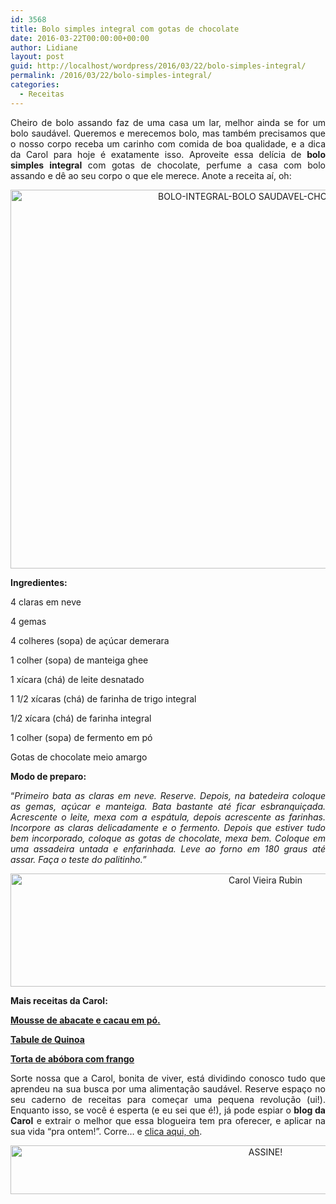 ```yaml
---
id: 3568
title: Bolo simples integral com gotas de chocolate
date: 2016-03-22T00:00:00+00:00
author: Lidiane
layout: post
guid: http://localhost/wordpress/2016/03/22/bolo-simples-integral/
permalink: /2016/03/22/bolo-simples-integral/
categories:
  - Receitas
---
```

<p align="justify">
  Cheiro de bolo assando faz de uma casa um lar, melhor ainda se for um bolo saudável. Queremos e merecemos bolo, mas também precisamos que o nosso corpo receba um carinho com comida de boa qualidade, e a dica da Carol para hoje é exatamente isso. Aproveite essa delícia de <strong>bolo simples integral</strong> com gotas de chocolate, perfume a casa com bolo assando e dê ao seu corpo o que ele merece. Anote a receita aí, oh:
</p>

<p align="center">
  <img class="alignnone size-full wp-image-12149" src="http://www.trololodemulher.com.br/blog/wp-content/uploads/2016/03/BOLO-INTEGRAL-BOLO-SAUDAVEL-CHOCOLATE2.jpg" alt="BOLO-INTEGRAL-BOLO SAUDAVEL-CHOCOLATE[2]" width="800" height="606" />
</p>

<p align="justify">
  <strong>Ingredientes:</strong>
</p>

<p align="justify">
  4 claras em neve
</p>

<p align="justify">
  4 gemas
</p>

<p align="justify">
  4 colheres (sopa) de açúcar demerara
</p>

<p align="justify">
  1 colher (sopa) de manteiga ghee
</p>

<p align="justify">
  1 xícara (chá) de leite desnatado
</p>

<p align="justify">
  1 1/2 xícaras (chá) de farinha de trigo integral
</p>

<p align="justify">
  1/2 xícara (chá) de farinha integral
</p>

<p align="justify">
  1 colher (sopa) de fermento em pó
</p>

<p align="justify">
  Gotas de chocolate meio amargo
</p>

<p align="justify">
  <strong>Modo de preparo:</strong>
</p>

<p style="text-align: justify;" align="justify">
  “<em>Primeiro bata as claras em neve. Reserve. Depois, na batedeira coloque as gemas, açúcar e manteiga. Bata bastante até ficar esbranquiçada. Acrescente o leite, mexa com a espátula, depois acrescente as farinhas. Incorpore as claras delicadamente e o fermento. Depois que estiver tudo bem incorporado, coloque as gotas de chocolate, mexa bem. Coloque em uma assadeira untada e enfarinhada. Leve ao forno em 180 graus até assar. Faça o teste do palitinho.</em>”
</p>

<p align="center">
  <img class="alignnone size-full wp-image-11789" src="http://www.trololodemulher.com.br/blog/wp-content/uploads/2016/01/Carol-Vieira-Rubin.jpg" alt="Carol Vieira Rubin" width="800" height="181" />
</p>

<p align="justify">
  <strong>Mais receitas da Carol:</strong>
</p>

<p align="justify">
  <strong><a href="http://www.belezacorpoecia.com/mousse-abacate-cacau-em-po/" target="_blank">Mousse de abacate e cacau em pó.</a></strong>
</p>

<p align="justify">
  <strong><a href="http://www.belezacorpoecia.com/receita-tabule-quinoa-saudavel/" target="_blank">Tabule de Quinoa</a></strong>
</p>

<p align="justify">
  <strong><a href="http://www.belezacorpoecia.com/torta-de-abobora-frango/" target="_blank">Torta de abóbora com frango</a></strong>
</p>

<p align="justify">
  Sorte nossa que a Carol, bonita de viver, está dividindo conosco tudo que aprendeu na sua busca por uma alimentação saudável. Reserve espaço no seu caderno de receitas para começar uma pequena revolução (ui!). Enquanto isso, se você é esperta (e eu sei que é!), já pode espiar o <strong>blog da Carol</strong> e extrair o melhor que essa blogueira tem pra oferecer, e aplicar na sua vida “pra ontem!”. Corre… e <a href="http://mundocarolvieira.blogspot.com.br/" target="_blank">clica aqui, oh</a>.
</p>

<p align="center">
  <a href="http://feedburner.google.com/fb/a/mailverify?uri=blogBichaFemea&loc=en_US" target="_blank"><img class="alignnone size-full wp-image-10439" src="http://www.trololodemulher.com.br/blog/wp-content/uploads/2014/09/ASSINE.png" alt="ASSINE!" width="800" height="78" /></a>
</p>

<p align="justify">